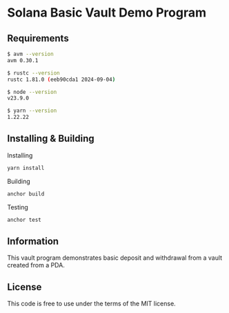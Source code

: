 # Solana Basic Vault Demo Program

## Requirements

```bash
$ avm --version
avm 0.30.1

$ rustc --version
rustc 1.81.0 (eeb90cda1 2024-09-04)

$ node --version
v23.9.0

$ yarn --version
1.22.22
```

## Installing & Building

Installing

```bash
yarn install
```

Building

```bash
anchor build
```

Testing

```bash
anchor test
```

## Information

This vault program demonstrates basic deposit and withdrawal from a vault created from a PDA.

## License

This code is free to use under the terms of the MIT license.
